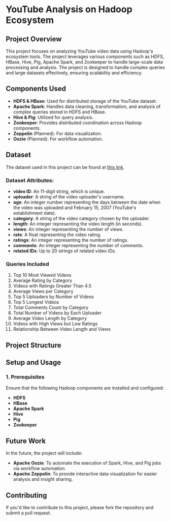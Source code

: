 
# YouTube Analysis on Hadoop Ecosystem

## Project Overview
This project focuses on analyzing YouTube video data using Hadoop's ecosystem tools. The project leverages various components such as HDFS, HBase, Hive, Pig, Apache Spark, and Zookeeper to handle large-scale data processing and analysis. The project is designed to handle complex queries and large datasets effectively, ensuring scalability and efficiency.

## Components Used
- **HDFS & HBase**: Used for distributed storage of the YouTube dataset.
- **Apache Spark**: Handles data cleaning, transformation, and analysis of complex queries stored in HDFS and HBase.
- **Hive & Pig**: Utilized for query analysis.
- **Zookeeper**: Provides distributed coordination across Hadoop components.
- **Zeppelin** (Planned): For data visualization.
- **Oozie** (Planned): For workflow automation.

## Dataset

The dataset used in this project can be found at [this link](https://netsg.cs.sfu.ca/youtubedata/).

### Dataset Attributes:
- **video ID**: An 11-digit string, which is unique.
- **uploader**: A string of the video uploader's username.
- **age**: An integer number representing the days between the date when the video was uploaded and February 15, 2007 (YouTube's establishment date).
- **category**: A string of the video category chosen by the uploader.
- **length**: An integer representing the video length (in seconds).
- **views**: An integer representing the number of views.
- **rate**: A float representing the video rating.
- **ratings**: An integer representing the number of ratings.
- **comments**: An integer representing the number of comments.
- **related IDs**: Up to 20 strings of related video IDs.

### Queries Included
1. Top 10 Most Viewed Videos
2. Average Rating by Category
3. Videos with Ratings Greater Than 4.5
4. Average Views per Category
5. Top 5 Uploaders by Number of Videos
6. Top 5 Longest Videos
7. Total Comments Count by Category
8. Total Number of Videos by Each Uploader
9. Average Video Length by Category
10. Videos with High Views but Low Ratings
11. Relationship Between Video Length and Views

## Project Structure


## Setup and Usage

### 1. Prerequisites
Ensure that the following Hadoop components are installed and configured:
- **HDFS**
- **HBase**
- **Apache Spark**
- **Hive**
- **Pig**
- **Zookeeper**

## Future Work
In the future, the project will include:
- **Apache Oozie**: To automate the execution of Spark, Hive, and Pig jobs via workflow automation.
- **Apache Zeppelin**: To provide interactive data visualization for easier analysis and insight sharing.

## Contributing
If you'd like to contribute to this project, please fork the repository and submit a pull request.

